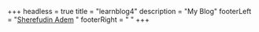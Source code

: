 +++
headless = true
title = "learnblog4"
description = "My Blog"
footerLeft = "[Sherefudin Adem](https://www.github.com/Sherefudin-Adem) "
footerRight = " "
+++

